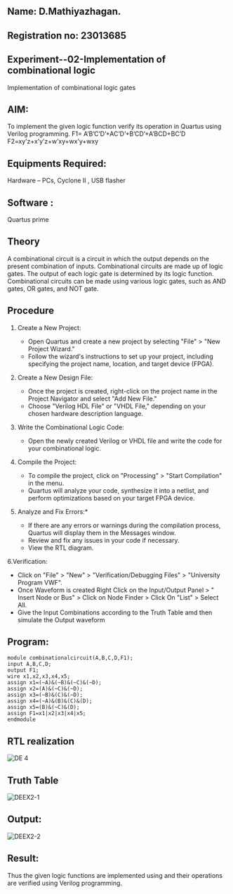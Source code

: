 ## Name: D.Mathiyazhagan.
## Registration no: 23013685

## Experiment--02-Implementation of combinational logic
Implementation of combinational logic gates
 
## AIM:
To implement the given logic function verify its operation in Quartus using Verilog programming.
 F1= A’B’C’D’+AC’D’+B’CD’+A’BCD+BC’D
F2=xy’z+x’y’z+w’xy+wx’y+wxy
 
 
 
## Equipments Required:
 Hardware – PCs, Cyclone II , USB flasher
## Software :
Quartus prime

## Theory
 A combinational circuit is a circuit in which the output depends on the present combination of inputs. Combinational circuits are made up of logic gates. The output of each logic gate is determined by its logic function. Combinational circuits can be made using various logic gates, such as AND gates, OR gates, and NOT gate.

## Procedure
1. Create a New Project:
   - Open Quartus and create a new project by selecting "File" > "New Project Wizard."
   - Follow the wizard's instructions to set up your project, including specifying the project name, location, and target device (FPGA).
2. Create a New Design File:
   - Once the project is created, right-click on the project name in the Project Navigator and select "Add New File."
   - Choose "Verilog HDL File" or "VHDL File," depending on your chosen hardware description language.

3. Write the Combinational Logic Code:
   - Open the newly created Verilog or VHDL file and write the code for your combinational logic.
     
4. Compile the Project:
   - To compile the project, click on "Processing" > "Start Compilation" in the menu.
   - Quartus will analyze your code, synthesize it into a netlist, and perform optimizations based on your target FPGA device.

5. Analyze and Fix Errors:*
   - If there are any errors or warnings during the compilation process, Quartus will display them in the Messages window.
   - Review and fix any issues in your code if necessary.
   - View the RTL diagram.

6.Verification:
   - Click on "File" > "New" > "Verification/Debugging Files" > "University Program VWF".
   - Once Waveform is created Right Click on the Input/Output Panel > " Insert Node or Bus" > Click on Node Finder > Click On "List" > Select All.
   - Give the Input Combinations according to the Truth Table amd then simulate the Output waveform

## Program:
~~~~
module combinationalcircuit(A,B,C,D,F1);
input A,B,C,D;
output F1;
wire x1,x2,x3,x4,x5;
assign x1=(~A)&(~B)&(~C)&(~D);
assign x2=(A)&(~C)&(~D);
assign x3=(~B)&(C)&(~D);
assign x4=(~A)&(B)&(C)&(D);
assign x5=(B)&(~C)&(D);
assign F1=x1|x2|x3|x4|x5;
endmodule
~~~~

## RTL realization

![DE 4](https://github.com/MathiyazhaganDhanapal/Experiment--02-Implementation-of-combinational-logic-/assets/145981115/1d418654-fe93-461d-9519-d30581eda41b)


## Truth Table

![DEEX2-1](https://github.com/MathiyazhaganDhanapal/Experiment--02-Implementation-of-combinational-logic-/assets/145981115/b572890e-6706-4f01-8207-f4bf4c67bfbb)



## Output:
![DEEX2-2](https://github.com/MathiyazhaganDhanapal/Experiment--02-Implementation-of-combinational-logic-/assets/145981115/9976c613-62fa-4b1c-b666-9bc5bbe6bbfc)



## Result:
Thus the given logic functions are implemented using  and their operations are verified using Verilog programming.
